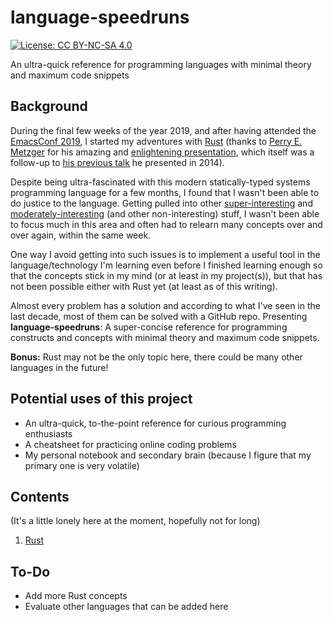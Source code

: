 # language-speedruns

[![License: CC BY-NC-SA 4.0](https://licensebuttons.net/l/by-nc-sa/4.0/80x15.png)](https://creativecommons.org/licenses/by-nc-sa/4.0)

An ultra-quick reference for programming languages with minimal theory and maximum code snippets

## Background

During the final few weeks of the year 2019, and after having attended the [EmacsConf 2019](https://emacsconf.org/2019), I started my adventures with [Rust](https://www.rust-lang.org) (thanks to [Perry E. Metzger](https://twitter.com/perrymetzger) for his amazing and [enlightening presentation](https://media.emacsconf.org/2019/26.html), which itself was a follow-up to [his previous talk](https://www.youtube.com/watch?v=VADudzQGvU8) he presented in 2014).

Despite being ultra-fascinated with this modern statically-typed systems programming language for a few months, I found that I wasn't been able to do justice to the language. Getting pulled into other [super-interesting](https://github.com/myTerminal/twiner) and [moderately-interesting](https://github.com/myTerminal/dotfiles) (and other non-interesting) stuff, I wasn't been able to focus much in this area and often had to relearn many concepts over and over again, within the same week.

One way I avoid getting into such issues is to implement a useful tool in the language/technology I'm learning even before I finished learning enough so that the concepts stick in my mind (or at least in my project(s)), but that has not been possible either with Rust yet (at least as of this writing).

Almost every problem has a solution and according to what I've seen in the last decade, most of them can be solved with a GitHub repo. Presenting **language-speedruns**: A super-concise reference for programming constructs and concepts with minimal theory and maximum code snippets.

**Bonus:** Rust may not be the only topic here, there could be many other languages in the future!

## Potential uses of this project

- An ultra-quick, to-the-point reference for curious programming enthusiasts
- A cheatsheet for practicing online coding problems
- My personal notebook and secondary brain (because I figure that my primary one is very volatile)

## Contents

(It's a little lonely here at the moment, hopefully not for long)

1. [Rust](rust.md)

## To-Do

- Add more Rust concepts
- Evaluate other languages that can be added here
